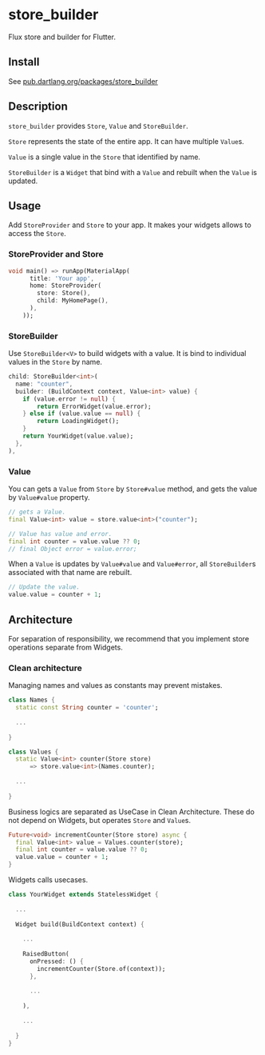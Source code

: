 # store_builder

Flux store and builder for Flutter.

## Install

See [pub.dartlang.org/packages/store_builder](https://pub.dartlang.org/packages/store_builder#-installing-tab-)

## Description

`store_builder` provides `Store`, `Value` and `StoreBuilder`.

`Store` represents the state of the entire app. It can have multiple `Value`s.

`Value` is a single value in the `Store` that identified by name.

`StoreBuilder` is a `Widget` that bind with a `Value` and rebuilt when the
`Value` is updated.

## Usage

Add `StoreProvider` and `Store` to your app. It makes your widgets allows to
access the `Store`.

### StoreProvider and Store

```dart
void main() => runApp(MaterialApp(
      title: 'Your app',
      home: StoreProvider(
        store: Store(),
        child: MyHomePage(),
      ),
    ));
```

### StoreBuilder

Use `StoreBuilder<V>` to build widgets with a value. It is bind to individual
values in the `Store` by name.

```dart
child: StoreBuilder<int>(
  name: "counter",
  builder: (BuildContext context, Value<int> value) {
    if (value.error != null) {
        return ErrorWidget(value.error);
    } else if (value.value == null) {
        return LoadingWidget();
    }
    return YourWidget(value.value);
  },
),
```

### Value

You can gets a `Value` from `Store` by `Store#value` method, and gets the value
by `Value#value` property.

```dart
// gets a Value.
final Value<int> value = store.value<int>("counter");

// Value has value and error.
final int counter = value.value ?? 0;
// final Object error = value.error;
```

When a `Value` is updates by `Value#value` and `Value#error`, all
`StoreBuilder`s associated with that name are rebuilt.

```dart
// Update the value.
value.value = counter + 1;
```

## Architecture

For separation of responsibility, we recommend that you implement store
operations separate from Widgets.

### Clean architecture

Managing names and values as constants may prevent mistakes.

```dart
class Names {
  static const String counter = 'counter';
  
  ...
  
}

class Values {
  static Value<int> counter(Store store)
      => store.value<int>(Names.counter);
  
  ...
  
}
```

Business logics are separated as UseCase in Clean Architecture.
These do not depend on Widgets, but operates `Store` and `Value`s.

```dart
Future<void> incrementCounter(Store store) async {
  final Value<int> value = Values.counter(store);
  final int counter = value.value ?? 0;
  value.value = counter + 1;
}
```

Widgets calls usecases.

```dart
class YourWidget extends StatelessWidget {
  
  ...
  
  Widget build(BuildContext context) {
    
    ...
    
    RaisedButton(
      onPressed: () {
        incrementCounter(Store.of(context));
      },
      
      ...
      
    ),
    
    ...
    
  }
}
```
